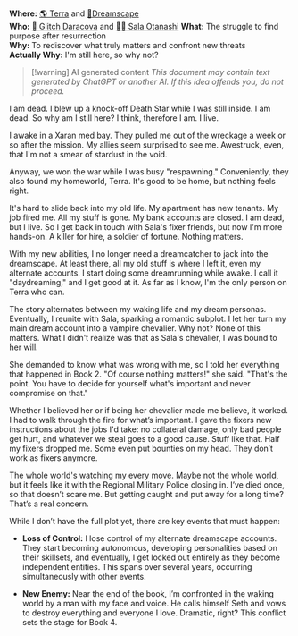 **Where:** [🌎 Terra](🌎%20Terra.md) and [🌌Dreamscape](🌌Dreamscape.md)  
**Who:** [🔻 Glitch Daracova](🔻%20Glitch%20Daracova.md) and [🧛‍♀️ Sala Otanashi](🧛‍♀️%20Sala%20Otanashi.md)
**What:** The struggle to find purpose after resurrection  
**Why:** To rediscover what truly matters and confront new threats  
**Actually Why:** I'm still here, so why not?

> [!warning] AI generated content
> *This document may contain text generated by ChatGPT or another AI. If this idea offends you, do not proceed.*

I am dead. I blew up a knock-off Death Star while I was still inside. I am dead. So why am I still here? I think, therefore I am. I live.

I awake in a Xaran med bay. They pulled me out of the wreckage a week or so after the mission. My allies seem surprised to see me. Awestruck, even, that I'm not a smear of stardust in the void.

Anyway, we won the war while I was busy "respawning." Conveniently, they also found my homeworld, Terra. It's good to be home, but nothing feels right.

It's hard to slide back into my old life. My apartment has new tenants. My job fired me. All my stuff is gone. My bank accounts are closed. I am dead, but I live. So I get back in touch with Sala's fixer friends, but now I'm more hands-on. A killer for hire, a soldier of fortune. Nothing matters.

With my new abilities, I no longer need a dreamcatcher to jack into the dreamscape. At least there, all my old stuff is where I left it, even my alternate accounts. I start doing some dreamrunning while awake. I call it "daydreaming," and I get good at it. As far as I know, I'm the only person on Terra who can.

The story alternates between my waking life and my dream personas. Eventually, I reunite with Sala, sparking a romantic subplot. I let her turn my main dream account into a vampire chevalier. Why not? None of this matters. What I didn't realize was that as Sala's chevalier, I was bound to her will.

She demanded to know what was wrong with me, so I told her everything that happened in Book 2. "Of course nothing matters!" she said. "That's the point. You have to decide for yourself what's important and never compromise on that."

Whether I believed her or if being her chevalier made me believe, it worked. I had to walk through the fire for what’s important. I gave the fixers new instructions about the jobs I'd take: no collateral damage, only bad people get hurt, and whatever we steal goes to a good cause. Stuff like that. Half my fixers dropped me. Some even put bounties on my head. They don’t work as fixers anymore.

The whole world's watching my every move. Maybe not the whole world, but it feels like it with the Regional Military Police closing in. I’ve died once, so that doesn’t scare me. But getting caught and put away for a long time? That’s a real concern.

While I don’t have the full plot yet, there are key events that must happen:

- **Loss of Control:** I lose control of my alternate dreamscape accounts. They start becoming autonomous, developing personalities based on their skillsets, and eventually, I get locked out entirely as they become independent entities. This spans over several years, occurring simultaneously with other events.
    
- **New Enemy:** Near the end of the book, I’m confronted in the waking world by a man with my face and voice. He calls himself Seth and vows to destroy everything and everyone I love. Dramatic, right? This conflict sets the stage for Book 4.